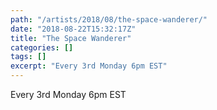 ```yaml
---
path: "/artists/2018/08/the-space-wanderer/"
date: "2018-08-22T15:32:17Z"
title: "The Space Wanderer"
categories: []
tags: []
excerpt: "Every 3rd Monday 6pm EST"
---
```


Every 3rd Monday 6pm EST